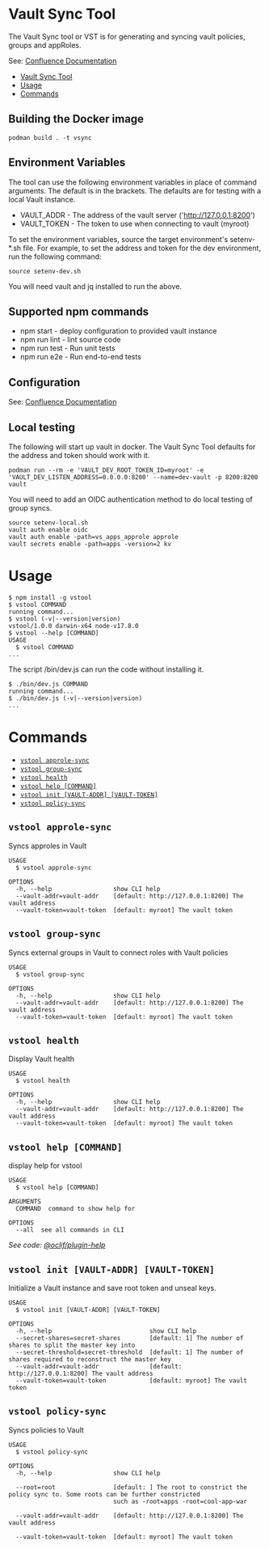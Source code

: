 # Vault Sync Tool

The Vault Sync tool or VST is for generating and syncing vault policies, groups and appRoles.

See: [Confluence Documentation](https://apps.nrs.gov.bc.ca/int/confluence/x/m4FvBQ)

<!-- toc -->
* [Vault Sync Tool](#vault-sync-tool)
* [Usage](#usage)
* [Commands](#commands)
<!-- tocstop -->

## Building the Docker image

`podman build . -t vsync`

## Environment Variables

The tool can use the following environment variables in place of command arguments. The default is in the brackets. The defaults are for testing with a local Vault instance.

* VAULT_ADDR - The address of the vault server ('http://127.0.0.1:8200')
* VAULT_TOKEN - The token to use when connecting to vault (myroot)

To set the environment variables, source the target environment's setenv-*.sh file. For example, to set the address and token for the dev environment, run the following command:

`source setenv-dev.sh`

You will need vault and jq installed to run the above.

## Supported npm commands

* npm start - deploy configuration to provided vault instance
* npm run lint - lint source code
* npm run test - Run unit tests
* npm run e2e - Run end-to-end tests

## Configuration

See: [Confluence Documentation](https://apps.nrs.gov.bc.ca/int/confluence/x/m4FvBQ)

## Local testing

The following will start up vault in docker. The Vault Sync Tool defaults for the address and token should work with it.

`podman run --rm -e 'VAULT_DEV_ROOT_TOKEN_ID=myroot' -e 'VAULT_DEV_LISTEN_ADDRESS=0.0.0.0:8200' --name=dev-vault -p 8200:8200 vault`

You will need to add an OIDC authentication method to do local testing of group syncs.

```
source setenv-local.sh
vault auth enable oidc
vault auth enable -path=vs_apps_approle approle
vault secrets enable -path=apps -version=2 kv
```

# Usage
<!-- usage -->
```sh-session
$ npm install -g vstool
$ vstool COMMAND
running command...
$ vstool (-v|--version|version)
vstool/1.0.0 darwin-x64 node-v17.8.0
$ vstool --help [COMMAND]
USAGE
  $ vstool COMMAND
...
```
<!-- usagestop -->

The script /bin/dev.js can run the code without installing it.

```sh-session
$ ./bin/dev.js COMMAND
running command...
$ ./bin/dev.js (-v|--version|version)
...
```

# Commands
<!-- commands -->
* [`vstool approle-sync`](#vstool-approle-sync)
* [`vstool group-sync`](#vstool-group-sync)
* [`vstool health`](#vstool-health)
* [`vstool help [COMMAND]`](#vstool-help-command)
* [`vstool init [VAULT-ADDR] [VAULT-TOKEN]`](#vstool-init-vault-addr-vault-token)
* [`vstool policy-sync`](#vstool-policy-sync)

## `vstool approle-sync`

Syncs approles in Vault

```
USAGE
  $ vstool approle-sync

OPTIONS
  -h, --help                 show CLI help
  --vault-addr=vault-addr    [default: http://127.0.0.1:8200] The vault address
  --vault-token=vault-token  [default: myroot] The vault token
```

## `vstool group-sync`

Syncs external groups in Vault to connect roles with Vault policies

```
USAGE
  $ vstool group-sync

OPTIONS
  -h, --help                 show CLI help
  --vault-addr=vault-addr    [default: http://127.0.0.1:8200] The vault address
  --vault-token=vault-token  [default: myroot] The vault token
```

## `vstool health`

Display Vault health

```
USAGE
  $ vstool health

OPTIONS
  -h, --help                 show CLI help
  --vault-addr=vault-addr    [default: http://127.0.0.1:8200] The vault address
  --vault-token=vault-token  [default: myroot] The vault token
```

## `vstool help [COMMAND]`

display help for vstool

```
USAGE
  $ vstool help [COMMAND]

ARGUMENTS
  COMMAND  command to show help for

OPTIONS
  --all  see all commands in CLI
```

_See code: [@oclif/plugin-help](https://github.com/oclif/plugin-help/blob/v3.2.18/src/commands/help.ts)_

## `vstool init [VAULT-ADDR] [VAULT-TOKEN]`

Initialize a Vault instance and save root token and unseal keys.

```
USAGE
  $ vstool init [VAULT-ADDR] [VAULT-TOKEN]

OPTIONS
  -h, --help                           show CLI help
  --secret-shares=secret-shares        [default: 1] The number of shares to split the master key into
  --secret-threshold=secret-threshold  [default: 1] The number of shares required to reconstruct the master key
  --vault-addr=vault-addr              [default: http://127.0.0.1:8200] The vault address
  --vault-token=vault-token            [default: myroot] The vault token
```

## `vstool policy-sync`

Syncs policies to Vault

```
USAGE
  $ vstool policy-sync

OPTIONS
  -h, --help                 show CLI help

  --root=root                [default: ] The root to constrict the policy sync to. Some roots can be further constricted
                             such as -root=apps -root=cool-app-war

  --vault-addr=vault-addr    [default: http://127.0.0.1:8200] The vault address

  --vault-token=vault-token  [default: myroot] The vault token
```
<!-- commandsstop -->
